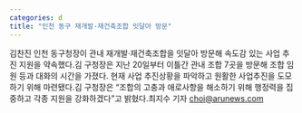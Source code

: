 ```yaml
---
categories: d
title: "인천 동구 재개발·재건축조합 잇달아 방문"
---
```

김찬진 인천 동구청장이 관내 재개발·재건축조합을 잇달아 방문해 속도감 있는 사업 추진 지원을 약속했다.김 구청장은 지난 20일부터 이틀간 관내 조합 7곳을 방문해 조합 임원 등과 대화의 시간을 가졌다. 현재 사업 추진상황을 파악하고 원활한 사업추진을 도모하기 위해 마련됐다.김 구청장은 “조합의 고충과 애로사항을 해소하기 위해 행정력을 집중하고 각종 지원을 강화하겠다”고 밝혔다.최지수 기자 choi@arunews.com